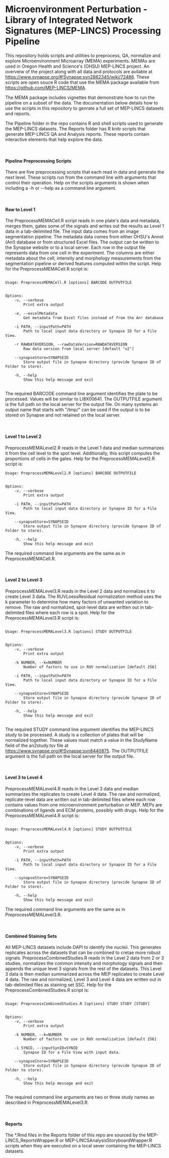 # Microenvironment Perturbation - Library of Integrated Network Signatures (MEP-LINCS) Processing Pipeline

This repository holds scripts and utilities to preprocess, QA, normalize and explore Microenvironment Microarray (MEMA) experiments. MEMAs are used in Oregon Health and Science's (OHSU) MEP-LINCS project. An overveiw of the project along with all data and protocols are avilable at https://www.synapse.org/#!Synapse:syn2862345/wiki/72486. These scripts are open souce R code that use the MEMA package available from https://github.com/MEP-LINCS/MEMA.

The MEMA package includes vignettes that demonstrate how to run the pipeline on a subset of the data. The documentation below details how to use the scripts in this repository to genrate a full set of MEP-LINCS datasets and reports.  

The Pipeline folder in the repo contains R and shell scripts used to generate the MEP-LINCS datasets. The Reports folder has R knitr scripts that generate MEP-LINCS QA and Analysis reports. These reports contain interactive elements that help explore the data.  
  
<br>
  
#### Pipeline Preprocessing Scripts

There are five preprocessing scripts that each read in data and generate the next level. These scripts run from the command line with arguments that control their operation. Help on the scripts arguments is shown when including a -h or --help as a command line argument.

<br>

#### Raw to Level 1

The PreprocessMEMACell.R script reads in one plate's data and metadata, merges them, gates some of the signals and writes out the results as Level 1 data in a tab-delimited file. The input data comes from an image segmentation pipeline. The metadata data comes from either OHSU's Annot (An!) database or from structured Excel files. The output can be written to the Synapse website or to a local server. Each row in the output file represents data from one cell in the experiment. The columns are either metadata about the cell, intensity and morphology measurements from the segmentation pipeline or derived features computed within the script. Help for the PreprocessMEMACell.R script is:


```

Usage: PreprocessMEMACell.R [options] BARCODE OUTPUTFILE


Options:
	-v, --verbose
		Print extra output

	-e, --excelMetadata
		Get metadata from Excel files instead of from the An! database

	-i PATH, --inputPath=PATH
		Path to local input data directory or Synapse ID for a File View.

	-r RAWDATAVERSION, --rawDataVersion=RAWDATAVERSION
		Raw data version from local server [default "v2"]

	--synapseStore=SYNAPSEID
		Store output file in Synapse directory (provide Synapse ID of Folder to store).

	-h, --help
		Show this help message and exit
		
```
The required BARCODE command line argument identifies the plate to be processed. Values will be similar to LI8X00641. The OUTPUTFILE argument is the full path on the local server for the output file. On many systems an output name that starts with "/tmp/" can be used if the output is to be stored on Synapse and not retained on the local server.  

<br>

#### Level 1 to Level 2

PreprocessMEMALevel2.R reads in the Level 1 data and median summarizes it from the cell level to the spot level. Additionally, this script computes the proportions of cells in the gates. Help for the PreprocessMEMALevel2.R script is:  

```
Usage: PreprocessMEMALevel2.R [options] BARCODE OUTPUTFILE


Options:
	-v, --verbose
		Print extra output

	-i PATH, --inputPath=PATH
		Path to local input data directory or Synapse ID for a File View.

	--synapseStore=SYNAPSEID
		Store output file in Synapse directory (provide Synapse ID of Folder to store).

	-h, --help
		Show this help message and exit

```
The required command line arguments are the same as in PreprocessMEMACell.R.

<br>

#### Level 2 to Level 3

PreprocessMEMALevel3.R reads in the Level 2 data and normalizes it to create Level 3 data. The RUVLoessResidual normalization method uses the k parameter to determine how many factors of unwanted variation to remove. The raw and normalized, spot-level data are written out in tab-delimited files where each row is a spot. Help for the PreprocessMEMALevel3.R script is:  

```

Usage: PreprocessMEMALevel3.R [options] STUDY OUTPUTFILE


Options:
	-v, --verbose
		Print extra output

	-k NUMBER, --k=NUMBER
		Number of factors to use in RUV normalization [default 256]

	-i PATH, --inputPath=PATH
		Path to local input data directory or Synapse ID for a File View.

	--synapseStore=SYNAPSEID
		Store output file in Synapse directory (provide Synapse ID of Folder to store).

	-h, --help
		Show this help message and exit


```
The required STUDY command line argument identifies the MEP-LINCS study to be processed. A study is a collection of plates that will be normalized together. These values must match a value in the StudyName field of the an2study.tsv file at https://www.synapse.org/#!Synapse:syn8440875. The OUTPUTFILE argument is the full path on the local server for the output file.  

<br>

#### Level 3 to Level 4

PreprocessMEMALevel4.R reads in the Level 3 data and median summarizes the replicates to create Level 4 data. The raw and normalized, replicate-level data are written out in tab-delimited files where each row contains values from one microenvironment perturbation or MEP. MEPs are combinations of ligands and ECM proteins, possibly with drugs. Help for the PreprocessMEMALevel4.R script is:  

```

Usage: PreprocessMEMALevel4.R [options] STUDY OUTPUTFILE


Options:
	-v, --verbose
		Print extra output

	-i PATH, --inputPath=PATH
		Path to local input data directory or Synapse ID for a File View.

	--synapseStore=SYNAPSEID
		Store output file in Synapse directory (provide Synapse ID of Folder to store).

	-h, --help
		Show this help message and exit

```
The required command line arguments are the same as in PreprocessMEMALevel3.R.   

<br>

#### Combined Staining Sets

All MEP-LINCS datasets include DAPI to identify the nucleii. This generates replicates across the datasets that can be combined to cretae more robust signals. PreprocessCombinedStudies.R reads in the Level 2 data from 2 or 3 studies, normalizes the common intensity and morphology signals and then appends the unique level 3 signals from the rest of the datasets. This Level 3 data is then median summarized across the MEP replicates to create Level 4 data. The raw and normalized, Level 3 and Level 4 data are written out in tab-delimited files as staining set SSC. Help for the PreprocessCombinedStudies.R script is:  

```

Usage: PreprocessCombinedStudies.R [options] STUDY STUDY [STUDY]


Options:
	-v, --verbose
		Print extra output

	-k NUMBER, --k=NUMBER
		Number of factors to use in RUV normalization [default 256]

	-i SYNID, --inputSynID=SYNID
		Synapse ID for a File View with input data.

	--synapseStore=SYNAPSEID
		Store output file in Synapse directory (provide Synapse ID of Folder to store).

	-h, --help
		Show this help message and exit
		
```
The required command line arguments are two or three study names as described in PreprocessMEMALevel3.R.  


<br>

#### Reports
The \*.Rmd files in the Reports folder of this repo are sourced by the MEP-LINCS_ReportsWrapper.R or MEP-LINCSAnalysisStoryboardWrapper.R scripts when they are executed on a local sever containing the MEP-LINCS datasets. 


		
